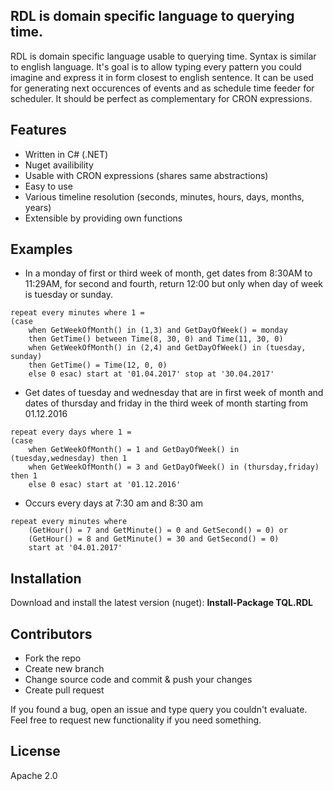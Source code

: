 ## RDL is domain specific language to querying time.

RDL is domain specific language usable to querying time. Syntax is similar to english language. It's goal is to allow typing every pattern you could imagine and express it in form closest to english sentence. It can be used for generating next occurences of events and as schedule time feeder for scheduler. It should be perfect as complementary for CRON expressions.

## Features

- Written in C# (.NET)
- Nuget availibility
- Usable with CRON expressions (shares same abstractions)
- Easy to use
- Various timeline resolution (seconds, minutes, hours, days, months, years)
- Extensible by providing own functions

## Examples

- In a monday of first or third week of month, get dates from 8:30AM to 11:29AM, for second and fourth, return 12:00 but only when day of week is tuesday or sunday.
```
repeat every minutes where 1 = 
(case 
    when GetWeekOfMonth() in (1,3) and GetDayOfWeek() = monday
    then GetTime() between Time(8, 30, 0) and Time(11, 30, 0)
    when GetWeekOfMonth() in (2,4) and GetDayOfWeek() in (tuesday, sunday)
    then GetTime() = Time(12, 0, 0)
    else 0 esac) start at '01.04.2017' stop at '30.04.2017'
```

- Get dates of tuesday and wednesday that are in first week of month and dates of thursday and friday in the third week of month starting from 01.12.2016

```  
repeat every days where 1 = 
(case
    when GetWeekOfMonth() = 1 and GetDayOfWeek() in (tuesday,wednesday) then 1 
    when GetWeekOfMonth() = 3 and GetDayOfWeek() in (thursday,friday) then 1 
    else 0 esac) start at '01.12.2016'
```

- Occurs every days at 7:30 am and 8:30 am

```
repeat every minutes where 
    (GetHour() = 7 and GetMinute() = 0 and GetSecond() = 0) or 
    (GetHour() = 8 and GetMinute() = 30 and GetSecond() = 0) 
    start at '04.01.2017'
```

## Installation

Download and install the latest version (nuget): **Install-Package TQL.RDL**

## Contributors

- Fork the repo
- Create new branch
- Change source code and commit & push your changes
- Create pull request

If you found a bug, open an issue and type query you couldn't evaluate. Feel free to request new functionality if you need something.

## License

Apache 2.0
